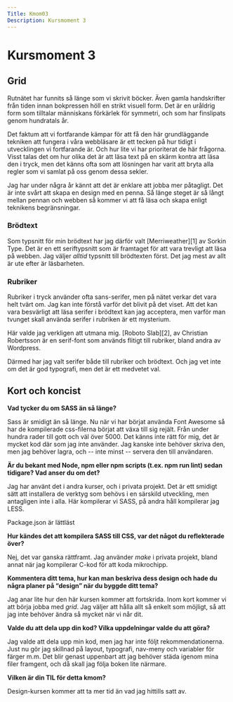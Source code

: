 ```yaml
---
Title: Kmom03
Description: Kursmoment 3
---
```

# Kursmoment 3

## Grid

Rutnätet har funnits så länge som vi skrivit böcker. Även gamla handskrifter
från tiden innan bokpressen höll en strikt visuell form. Det är en uråldrig
form som tilltalar människans förkärlek för symmetri, och som har finslipats
genom hundratals år.

Det faktum att vi fortfarande kämpar för att få den här grundläggande tekniken
att fungera i våra webbläsare är ett tecken på hur tidigt i utvecklingen vi
fortfarande är. Och hur lite vi har prioriterat de här frågorna. Visst talas
det om hur olika det är att läsa text på en skärm kontra att läsa den i tryck,
men det känns ofta som att lösningen har varit att bryta alla regler som vi
samlat på oss genom dessa sekler.

Jag har under några år kännt att det är enklare att jobba mer påtagligt. Det är
inte svårt att skapa en design med en penna. Så länge steget är så långt mellan
pennan och webben så kommer vi att få läsa och skapa enligt teknikens
begränsningar.

### Brödtext

Som typsnitt för min brödtext har jag därför valt [Merriweather][1] av Sorkin
Type. Det är en ett seriftypsnitt som är framtaget för att vara trevligt att
läsa på webben. Jag väljer _alltid_ typsnitt till brödtexten först. Det jag
mest av allt är ute efter är läsbarheten.

### Rubriker

Rubriker i tryck använder ofta sans-serifer, men på nätet verkar det vara helt
tvärt om. Jag kan inte förstå varför det blivit på det viset. Att det kan vara
besvärligt att läsa serifer i brödtext kan jag acceptera, men varför man tvunget
skall använda serifer i rubriken är ett mysterium.

Här valde jag verkligen att utmana mig. [Roboto Slab][2], av Christian
Robertsson är en serif-font som används flitigt till rubriker, bland andra av
Wordpress.

Därmed har jag valt serifer både till rubriker och brödtext. Och jag vet inte
om det är god typografi, men det är ett medvetet val.

## Kort och koncist

__Vad tycker du om SASS än så länge?__

Sass är smidigt än så länge. Nu när vi har börjat använda Font Awesome så har
de kompilerade css-filerna börjat att växa till sig rejält. Från under hundra rader
till gott och väl över 5000. Det känns inte rätt för mig, det är mycket kod där
som jag inte använder. Jag kanske inte behöver skriva den, men jag behöver lagra,
och -- inte minst -- servera den till användaren.

__Är du bekant med Node, npm eller npm scripts (t.ex. npm run lint) sedan tidigare? Vad anser du om det?__

Jag har använt det i andra kurser, och i privata projekt. Det är ett smidigt sätt
att installera de verktyg som behövs i en särskild utveckling, men antagligen inte
i alla. Här kompilerar vi SASS, på andra håll kompilerar jag LESS.

Package.json är lättläst

__Hur kändes det att kompilera SASS till CSS, var det något du reflekterade över?__

Nej, det var ganska rättframt. Jag använder _make_ i privata projekt, bland annat
när jag kompilerar C-kod för att koda mikrochipp.

__Kommentera ditt tema, hur kan man beskriva dess design och hade du några planer på “design” när du byggde ditt tema?__

Jag anar lite hur den här kursen kommer att fortskrida. Inom kort kommer vi att
börja jobba med _grid_. Jag väljer att hålla allt så enkelt som möjligt, så att
jag inte behöver ändra så mycket när vi når dit.

__Valde du att dela upp din kod? Vilka uppdelningar valde du att göra?__

Jag valde att dela upp min kod, men jag har inte följt rekommendationerna. Just
nu gör jag skillnad på layout, typografi, nav-meny och variabler för färger m.m.
Det blir genast uppenbart att jag behöver städa igenom mina filer framgent, och
då skall jag följa boken lite närmare.

__Vilken är din TIL för detta kmom?__

Design-kursen kommer att ta mer tid än vad jag hittills satt av.
